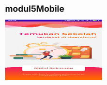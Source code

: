 # modul5Mobile
<img src="https://raw.githubusercontent.com/aprian1337/modul5Mobile/master/Skrinsut1.jpg" width="320" height="200"/>
